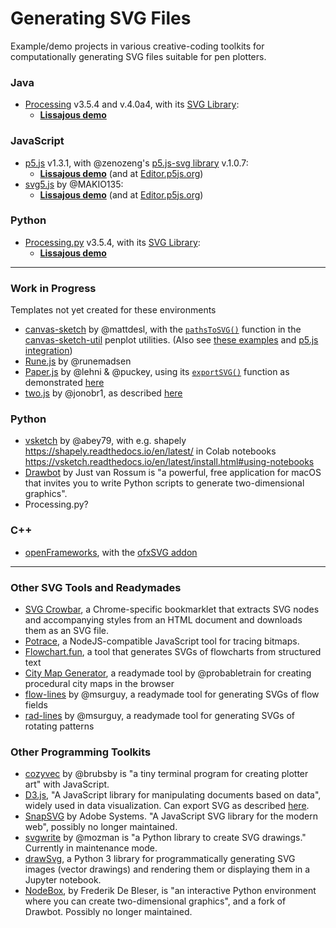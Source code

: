 # Generating SVG Files

Example/demo projects in various creative-coding toolkits for computationally generating SVG files suitable for pen plotters. 


### Java

* [Processing](https://processing.org/) v3.5.4 and v.4.0a4, with its [SVG Library](https://processing.org/reference/libraries/svg/index.html): 
  * [**Lissajous demo**](processing_java/svg_lissajous/svg_lissajous.pde)

### JavaScript

* [p5.js](https://p5js.org/) v1.3.1, with @zenozeng's [p5.js-svg library](https://github.com/zenozeng/p5.js-svg) v.1.0.7: 
  * [**Lissajous demo**](p5js/svg_lissajous/sketch.js) (and at [Editor.p5js.org](https://editor.p5js.org/golan/sketches/Eu6b4gm_i))
* [svg5.js](https://www.npmjs.com/package/svg5) by @MAKIO135: 
  * [**Lissajous demo**](svg5/svg_lissajous/sketch.js) (and at [Editor.p5js.org](https://editor.p5js.org/golan/sketches/QbOhi4I1v))

### Python

* [Processing.py](https://py.processing.org/) v3.5.4, with its [SVG Library](https://processing.org/reference/libraries/svg/index.html): 
  * [**Lissajous demo**](processing_py/svg_lissajous/svg_lissajous.pyde)

---

### Work in Progress 

Templates not yet created for these environments

* [canvas-sketch](https://github.com/mattdesl/canvas-sketch/) by @mattdesl, with the [```pathsToSVG()```](https://github.com/mattdesl/canvas-sketch-util/blob/master/docs/penplot.md#pathsToSVG) function in the [canvas-sketch-util](https://github.com/mattdesl/canvas-sketch-util/blob/master/docs/penplot.md) penplot utilities. (Also see [these examples](https://codesandbox.io/examples/package/canvas-sketch) and [p5.js integration](https://github.com/mattdesl/canvas-sketch/blob/master/examples/animated-p5-instance.js))
* [Rune.js](http://runemadsen.github.io/rune.js/) by @runemadsen
* [Paper.js](http://paperjs.org/) by @lehni & @puckey, using its [```exportSVG()```](http://paperjs.org/reference/project/#exportsvg) function as demonstrated [here](http://paperjs.org/features/#svg-import-and-export) 
* [two.js](https://github.com/jonobr1/two.js) by @jonobr1, as described [here](https://github.com/jonobr1/two.js/issues/80)

### Python
* [vsketch](https://github.com/abey79/vsketch) by @abey79,  with e.g. shapely https://shapely.readthedocs.io/en/latest/ in Colab notebooks https://vsketch.readthedocs.io/en/latest/install.html#using-notebooks 
* [Drawbot](https://www.drawbot.com/) by Just van Rossum is "a powerful, free application for macOS that invites you to write Python scripts to generate two-dimensional graphics". 
* Processing.py? 


### C++

* [openFrameworks](https://openframeworks.cc/), with the [ofxSVG addon](https://openframeworks.cc/documentation/ofxSVG/ofxSVG/)


---

### Other SVG Tools and Readymades

* [SVG Crowbar](https://nytimes.github.io/svg-crowbar/), a Chrome-specific bookmarklet that extracts SVG nodes and accompanying styles from an HTML document and downloads them as an SVG file.
* [Potrace](https://www.npmjs.com/package/potrace), a NodeJS-compatible JavaScript tool for tracing bitmaps.
* [Flowchart.fun](https://flowchart.fun/), a tool that generates SVGs of flowcharts from structured text
* [City Map Generator](https://maps.probabletrain.com/#/), a readymade tool by @probabletrain for creating procedural city maps in the browser
* [flow-lines](https://msurguy.github.io/flow-lines/) by @msurguy, a readymade tool for generating SVGs of flow fields
* [rad-lines](https://msurguy.github.io/rad-lines/) by @msurguy, a readymade tool for generating SVGs of rotating patterns


### Other Programming Toolkits

* [cozyvec](https://brubsby.itch.io/cozyvec) by @brubsby is "a tiny terminal program for creating plotter art" with JavaScript.
* [D3.js](https://d3js.org/), "A JavaScript library for manipulating documents based on data", widely used in data visualization. Can export SVG as described [here](https://observablehq.com/@mbostock/saving-svg).
* [SnapSVG](http://snapsvg.io/) by Adobe Systems. "A JavaScript SVG library for the modern web", possibly no longer maintained.
* [svgwrite](https://pypi.org/project/svgwrite/) by @mozman is "a Python library to create SVG drawings." Currently in maintenance mode.
* [drawSvg](https://pypi.org/project/drawSvg/), a Python 3 library for programmatically generating SVG images (vector drawings) and rendering them or displaying them in a Jupyter notebook. 
* [NodeBox](https://www.nodebox.net/code/index.php/Home.html), by Frederik De Bleser, is "an interactive Python environment where you can create two-dimensional graphics", and a fork of Drawbot. Possibly no longer maintained.